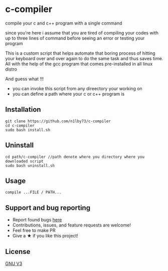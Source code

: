 # c-compiler
compile your c and c++ program with a single command


since you're here i assume that you are tired of compiling your codes with up to three lines of command before seeing an error or testing your program

This is a custom script that helps automate that boring process of hitting your keyboard over and over again to do the same task and thus saves time. All with the help of the gcc program that comes pre-installed in all linux distro

And guess what !!!

- you can invoke this script from any direectory your working on
- you can define a path where your c or c++ program is

## Installation

```
git clone https://github.com/n1lby73/c-compiler
cd c-compiler
sudo bash install.sh
```
## Uninstall

```
cd path/c-compiler //path denote where you directory where you downloaded script
sudo bash uninstall.sh
```

## Usage

```
compile ...FILE / PATH...
```

## Support and bug reporting
- Report found bugs [here](https://github.com/n1lby73/c-compiler/issues)
- Contributions, issues, and feature requests are welcome!
- Feel free to make PR
- Give a ★ if you like this project!

## License

[GNU V3](https://github.com/n1lby73/remote-shutdown/blob/main/LICENSE)